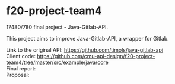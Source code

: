 # f20-project-team4

17480/780 final project - Java-Gitlab-API.

This project aims to improve Java-Gitlab-API, a wrapper for Gitlab. <br />

Link to the original API: https://github.com/timols/java-gitlab-api <br />
Client code: https://github.com/cmu-api-design/f20-project-team4/tree/master/src/example/java/core  <br />
Final report:   <br />
Proposal:   <br />
